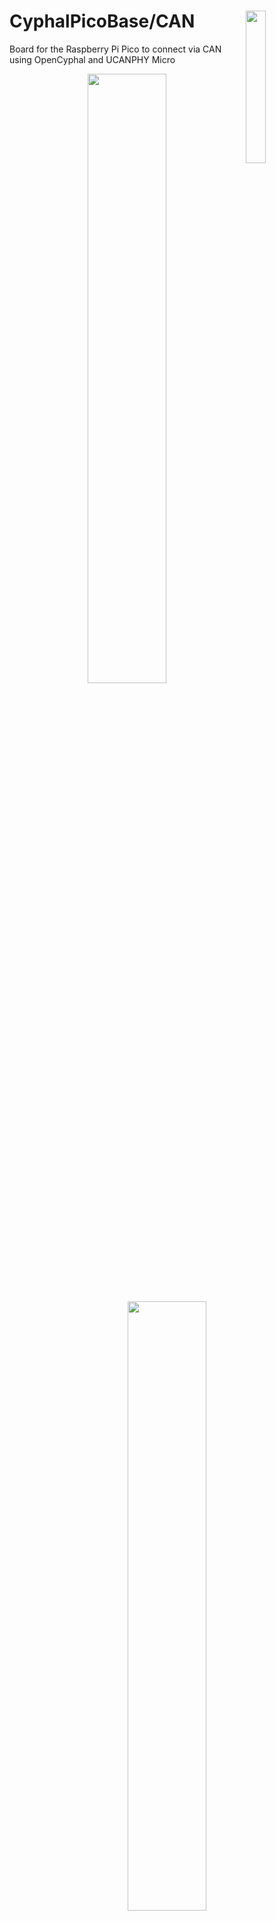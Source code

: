 <a href="https://opencyphal.org/"><img align="right" src="https://raw.githubusercontent.com/107-systems/.github/main/logo/opencyphal.svg" width="25%"></a>
CyphalPicoBase/CAN
==================
Board for the Raspberry Pi Pico to connect via CAN using OpenCyphal and UCANPHY Micro

<p align="center">
  <img src="docs/images/CyphalPicoBase-CAN_rendering.png" width="50%">
</p>

<p align="center">
  <img src="docs/images/CyphalPicoBase-CAN_rendering_back.png" width="50%">
</p>

## Description

The CyphalPicoBase/CAN provides the following functions:
* CAN connectivity to a OpenCyphal CAN bus using a Microchip MCP2515 CAN controller ([datasheet](https://ww1.microchip.com/downloads/en/DeviceDoc/MCP2515-Stand-Alone-CAN-Controller-with-SPI-20001801J.pdf))
* Onboard I2C EEPROM to store settings
* measurement of CAN bus voltage using GP26
* onboard temperature measurement using the internal temperature sensor of the Raspberry Pi Pico
* two status LEDs (D4 and D5)
* Raspberry Pi Pico directly mounted on bottom layer
* connectors to several external functions (see list below)

## Firmware
* [CyphalPicoBase-CAN-firmware](https://github.com/107-systems/CyphalPicoBase-CAN-firmware): This is the default firmware for this board. It enables all basic functions

## Pin Usage and connectors

<p align="center">
  <img src="docs/images/CyphalPicoBase-CAN_connectors.png" width="50%">
</p>

### Raspberry Pi Pico (CN1)

| **Pin** | **Pin Name** | **Signal**    | **Description**                  |
|:-------:|:------------:|:-------------:|:--------------------------------:|
| 1       | GP0          | UART0_TX      | reserved for future use (GNSS)   |
| 2       | GP1          | UART0_RX      | reserved for future use (GNSS)   |
| 3       | GND          | GND           |                                  |
| 4       | GP2          |               |                                  |
| 5       | GP3          |               |                                  |
| 6       | GP4          | I2C0_SDA      | for eeprom and qwiic connector   |
| 7       | GP5          | I2C0_SCL      | for eeprom and qwiic connector   |
| 8       | GND          | GND           |                                  |
| 9       | GP6          | GPI0          | input 0                          |
| 10      | GP7          | GPI1          | input 1                          |
| 11      | GP8          | GPI2          | input 2                          |
| 12      | GP9          | GPI3          | input 3                          |
| 13      | GND          | GND           |                                  |
| 14      | GP10         | GPO0          | output 0                         |
| 15      | GP11         | GPO1          | output 1                         |
| 16      | GP12         | reserved      | Neopixel                         |
| 17      | GP13         | reserved      | radiation detector               |
| 18      | GND          | GND           |                                  |
| 19      | GP14         | SERVO0        | servo 0                          |
| 20      | GP15         | SERVO1        | servo 1                          |
| 21      | GP16         | SPI_MISO      | SPI for MCP2515                  |
| 22      | GP17         | MCP2515_CS    | SPI for MCP2515                  |
| 23      | GND          | GND           |                                  |
| 24      | GP18         | SPI_CLK       | SPI for MCP2515                  |
| 25      | GP19         | SPI_MOSI      | SPI for MCP2515                  |
| 26      | GP20         | MCP2515_INT   | interrupt for MCP2515            |
| 27      | GP21         | STATUS_LED2   | internal status LED 2            |
| 28      | GND          | GND           |                                  |
| 29      | GP22         | STATUS_LED3   | internal status LED 3            |
| 30      | RUN          | RESET         | Reset for Board                  |
| 31      | GP26         | INPUT_VOLTAGE | measure input voltage            |
| 32      | GP27         | ANALOG_INPUT0 | analog input                     |
| 33      | GND          | GND           |                                  |
| 34      | GP28         | ANALOG_INPUT1 | analog input                     |
| 35      | ADC_VREF     |               |                                  |
| 36      | 3V3 (OUT)    | 3V3-rail      | supply voltage for board         |
| 37      | 3V3_EN       |               |                                  |
| 38      | GND          | GND           |                                  |
| 39      | VSYS         |               |                                  |
| 40      | VBUS         | 5V-rail       | supply voltage for board         |

## Pinout

### I2C (CN2)

compatible to the Sparkfun qwiic standard (https://www.sparkfun.com/qwiic). JST SH 1mm 4-pin.

| pin number | signal        |
|:----------:|:-------------:|
| 1          | GND           |
| 2          | +3V3          |
| 3          | I2C_SDA       |
| 4          | I2C_SCL       |

### serial (CN3)

JST SH 1mm 4-pin.

| pin number | signal        |
|:----------:|:-------------:|
| 1          | GND           |
| 2          | +3V3          |
| 3          | SER_TX        |
| 4          | SER_RX        |

### CAN (CN4 and CN5)

UCANPHY Micro connector, according to the UCANPHY_Specification (https://forum.opencyphal.org/t/cyphal-can-physical-layer-specification-v1-0/1471). JST GH 1.25mm 4-pin.

| pin number | signal        |
|:----------:|:-------------:|
| 1          | +5V           |
| 2          | CANH          |
| 3          | CANL          |
| 4          | GND           |

### servo connector (CN7)

This is a regular 0.1-inch pin header.

Standard RC servos can be directly plugged into this connector

| pin number | signal        |
|:----------:|:-------------:|
| 1          | servo0        |
| 2          | servo1        |
| 3          | +5V           |
| 4          | +5V           |
| 5          | GND           |
| 6          | GND           |

### input/output connector (CN8)

This is a regular 0.1-inch pin header.

| pin number | signal        |
|:----------:|:-------------:|
| 1          | +5V           |
| 2          | GND           |
| 3          | ANALOG_INPUT1 |
| 4          | GND           |
| 5          | ANALOG_INPUT0 |
| 6          | GND           |
| 7          | INPUT0        |
| 8          | GND           |
| 9          | INPUT1        |
| 10         | GND           |
| 11         | INPUT2        |
| 12         | GND           |
| 13         | INPUT3        |
| 14         | GND           |
| 15         | OUTPUT0       |
| 16         | GND           |
| 17         | OUTPUT1       |
| 18         | GND           |
| 19         | +5V           |
| 20         | GND           |
| 21         | +3.3V         |
| 22         | GND           |
| 23         | RESERVED0     |
| 24         | GND           |
| 25         | NEOPIXEL      |
| 26         | GND           |

+5V can be fed over this connector to the servo connector (CN7) and the neopixel connector (CN12) if power supply over the CAN connector is not sufficicant.

### neopixel connector (CN12)

connector for Adafruit Neopixel RGB leds (https://learn.adafruit.com/adafruit-neopixel-uberguide/the-magic-of-neopixels). JST PH 2mm 3-pin.

| pin number | signal        |
|:----------:|:-------------:|
| 1          | neopixel      |
| 2          | +5V           |
| 3          | GND           |

## enclosure

There exists a 3D printable enclosure to encapsulate the PCB.

![CyphalPicoBase-CAN enclosure](docs/images/CyphalPicoBase-CAN_enclosure.png)

## PCB
### Top
<p align="center">
  <img src="docs/images/CyphalPicoBase-CAN_top.png" width="50%">
</p>

### Bottom
<p align="center">
  <img src="docs/images/CyphalPicoBase-CAN_bot.png" width="50%">
</p>
